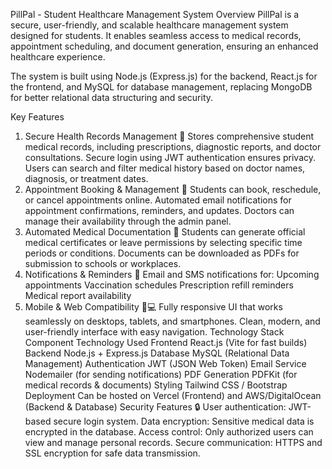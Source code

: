 PillPal - Student Healthcare Management System
Overview
PillPal is a secure, user-friendly, and scalable healthcare management system designed for students. It enables seamless access to medical records, appointment scheduling, and document generation, ensuring an enhanced healthcare experience.

The system is built using Node.js (Express.js) for the backend, React.js for the frontend, and MySQL for database management, replacing MongoDB for better relational data structuring and security.

Key Features
1. Secure Health Records Management 🏥
Stores comprehensive student medical records, including prescriptions, diagnostic reports, and doctor consultations.
Secure login using JWT authentication ensures privacy.
Users can search and filter medical history based on doctor names, diagnosis, or treatment dates.
2. Appointment Booking & Management 📅
Students can book, reschedule, or cancel appointments online.
Automated email notifications for appointment confirmations, reminders, and updates.
Doctors can manage their availability through the admin panel.
3. Automated Medical Documentation 📜
Students can generate official medical certificates or leave permissions by selecting specific time periods or conditions.
Documents can be downloaded as PDFs for submission to schools or workplaces.
4. Notifications & Reminders 🔔
Email and SMS notifications for:
Upcoming appointments
Vaccination schedules
Prescription refill reminders
Medical report availability
5. Mobile & Web Compatibility 📱💻
Fully responsive UI that works seamlessly on desktops, tablets, and smartphones.
Clean, modern, and user-friendly interface with easy navigation.
Technology Stack
Component	Technology Used
Frontend	React.js (Vite for fast builds)
Backend	Node.js + Express.js
Database	MySQL (Relational Data Management)
Authentication	JWT (JSON Web Token)
Email Service	Nodemailer (for sending notifications)
PDF Generation	PDFKit (for medical records & documents)
Styling	Tailwind CSS / Bootstrap
Deployment	Can be hosted on Vercel (Frontend) and AWS/DigitalOcean (Backend & Database)
Security Features 🔒
User authentication: JWT-based secure login system.
Data encryption: Sensitive medical data is encrypted in the database.
Access control: Only authorized users can view and manage personal records.
Secure communication: HTTPS and SSL encryption for safe data transmission.
